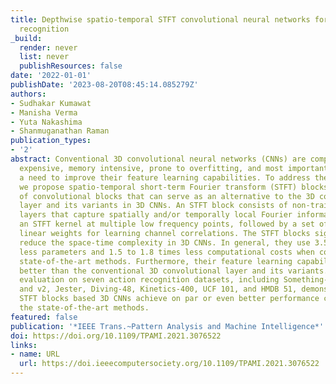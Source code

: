 ```yaml
---
title: Depthwise spatio-temporal STFT convolutional neural networks for human action
  recognition
_build:
  render: never
  list: never
  publishResources: false
date: '2022-01-01'
publishDate: '2023-08-20T08:45:14.085279Z'
authors:
- Sudhakar Kumawat
- Manisha Verma
- Yuta Nakashima
- Shanmuganathan Raman
publication_types:
- '2'
abstract: Conventional 3D convolutional neural networks (CNNs) are computationally
  expensive, memory intensive, prone to overfitting, and most importantly, there is
  a need to improve their feature learning capabilities. To address these issues,
  we propose spatio-temporal short-term Fourier transform (STFT) blocks, a new class
  of convolutional blocks that can serve as an alternative to the 3D convolutional
  layer and its variants in 3D CNNs. An STFT block consists of non-trainable convolution
  layers that capture spatially and/or temporally local Fourier information using
  an STFT kernel at multiple low frequency points, followed by a set of trainable
  linear weights for learning channel correlations. The STFT blocks significantly
  reduce the space-time complexity in 3D CNNs. In general, they use 3.5 to 4.5 times
  less parameters and 1.5 to 1.8 times less computational costs when compared to the
  state-of-the-art methods. Furthermore, their feature learning capabilities are significantly
  better than the conventional 3D convolutional layer and its variants. Our extensive
  evaluation on seven action recognition datasets, including Something-Something v1
  and v2, Jester, Diving-48, Kinetics-400, UCF 101, and HMDB 51, demonstrate that
  STFT blocks based 3D CNNs achieve on par or even better performance compared to
  the state-of-the-art methods.
featured: false
publication: '*IEEE Trans.~Pattern Analysis and Machine Intelligence*'
doi: https://doi.org/10.1109/TPAMI.2021.3076522
links:
- name: URL
  url: https://doi.ieeecomputersociety.org/10.1109/TPAMI.2021.3076522
---
```


